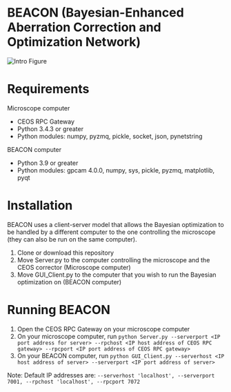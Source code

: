 # BEACON (Bayesian-Enhanced Aberration Correction and Optimization Network)

![Intro Figure](https://github.com/user-attachments/assets/a95c1fe3-f906-45b1-90ea-ab05471ab26d)

# Requirements
Microscope computer
- CEOS RPC Gateway
- Python 3.4.3 or greater
- Python modules: numpy, pyzmq, pickle, socket, json, pynetstring

BEACON computer
- Python 3.9 or greater
- Python modules: gpcam 4.0.0, numpy, sys, pickle, pyzmq, matplotlib, pyqt

# Installation
BEACON uses a client-server model that allows the Bayesian optimization to be handled by a different computer to the one controlling the microscope (they can also be run on the same computer).

1) Clone or download this repository
2) Move Server.py to the computer controlling the microscope and the CEOS corrector (Microscope computer)
3) Move GUI_Client.py to the computer that you wish to run the Bayesian optimization on (BEACON computer)

# Running BEACON
1) Open the CEOS RPC Gateway on your microscope computer
2) On your microscope computer, run `python Server.py --serverport <IP port address for server> --rpchost <IP host address of CEOS RPC gateway> --rpcport <IP port address of CEOS RPC gateway>`
3) On your BEACON computer, run `python GUI_Client.py --serverhost <IP host address of server> --serverport <IP port address of server>`

Note: Default IP addresses are: `--serverhost 'localhost', --serverport 7001, --rpchost 'localhost', --rpcport 7072`
